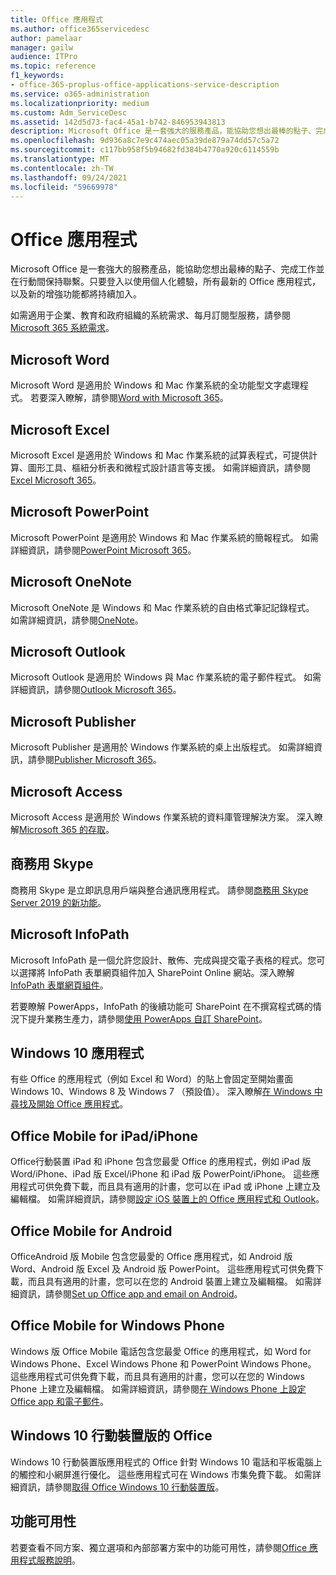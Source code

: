 ```yaml
---
title: Office 應用程式
ms.author: office365servicedesc
author: pamelaar
manager: gailw
audience: ITPro
ms.topic: reference
f1_keywords:
- office-365-proplus-office-applications-service-description
ms.service: o365-administration
ms.localizationpriority: medium
ms.custom: Adm_ServiceDesc
ms.assetid: 142d5d73-fac4-45a1-b742-846953943813
description: Microsoft Office 是一套強大的服務產品，能協助您想出最棒的點子、完成工作並在行動間保持聯繫。只要登入以使用個人化體驗，所有最新的 Office 應用程式，以及新的增強功能都將持續加入。
ms.openlocfilehash: 9d936a8c7e9c474aec05a39de879a74dd57c5a72
ms.sourcegitcommit: c117bb958f5b94682fd384b4770a920c6114559b
ms.translationtype: MT
ms.contentlocale: zh-TW
ms.lasthandoff: 09/24/2021
ms.locfileid: "59669978"
---
```

# <a name="office-applications"></a>Office 應用程式

Microsoft Office 是一套強大的服務產品，能協助您想出最棒的點子、完成工作並在行動間保持聯繫。只要登入以使用個人化體驗，所有最新的 Office 應用程式，以及新的增強功能都將持續加入。
  
如需適用于企業、教育和政府組織的系統需求、每月訂閱型服務，請參閱[Microsoft 365 系統需求](https://products.office.com/office-system-requirements/#Office365forBEG)。
  
## <a name="microsoft-word"></a>Microsoft Word

Microsoft Word 是適用於 Windows 和 Mac 作業系統的全功能型文字處理程式。 若要深入瞭解，請參閱[Word with Microsoft 365](https://www.microsoft.com/microsoft-365/word)。

## <a name="microsoft-excel"></a>Microsoft Excel

Microsoft Excel 是適用於 Windows 和 Mac 作業系統的試算表程式，可提供計算、圖形工具、樞紐分析表和微程式設計語言等支援。 如需詳細資訊，請參閱[Excel Microsoft 365](https://www.microsoft.com/microsoft-365/excel)。
  
## <a name="microsoft-powerpoint"></a>Microsoft PowerPoint

Microsoft PowerPoint 是適用於 Windows 和 Mac 作業系統的簡報程式。 如需詳細資訊，請參閱[PowerPoint Microsoft 365](https://www.microsoft.com/microsoft-365/powerpoint)。

## <a name="microsoft-onenote"></a>Microsoft OneNote

Microsoft OneNote 是 Windows 和 Mac 作業系統的自由格式筆記記錄程式。 如需詳細資訊，請參閱[OneNote](https://www.microsoft.com/microsoft-365/onenote/digital-note-taking-app)。
  
## <a name="microsoft-outlook"></a>Microsoft Outlook

Microsoft Outlook 是適用於 Windows 與 Mac 作業系統的電子郵件程式。 如需詳細資訊，請參閱[Outlook Microsoft 365](https://www.microsoft.com/microsoft-365/outlook/outlook-personal-email-plans)。
  
## <a name="microsoft-publisher"></a>Microsoft Publisher

Microsoft Publisher 是適用於 Windows 作業系統的桌上出版程式。 如需詳細資訊，請參閱[Publisher Microsoft 365](https://www.microsoft.com/microsoft-365/publisher)。
  
## <a name="microsoft-access"></a>Microsoft Access

Microsoft Access 是適用於 Windows 作業系統的資料庫管理解決方案。 深入瞭解[Microsoft 365 的存取](https://www.microsoft.com/microsoft-365/access)。
  
## <a name="skype-for-business"></a>商務用 Skype

商務用 Skype 是立即訊息用戶端與整合通訊應用程式。 請參閱[商務用 Skype Server 2019 的新功能](/skypeforbusiness/whats-new)。
  
## <a name="microsoft-infopath"></a>Microsoft InfoPath

Microsoft InfoPath 是一個允許您設計、散佈、完成與提交電子表格的程式。您可以選擇將 InfoPath 表單網頁組件加入 SharePoint Online 網站。深入瞭解 [InfoPath 表單網頁組件](https://go.microsoft.com/fwlink/p/?LinkId=271687)。

若要瞭解 PowerApps，InfoPath 的後續功能可 SharePoint 在不撰寫程式碼的情況下提升業務生產力，請參閱[使用 PowerApps 自訂 SharePoint](https://powerapps.microsoft.com/infopath/)。
  
## <a name="windows-10-apps"></a>Windows 10 應用程式

有些 Office 的應用程式（例如 Excel 和 Word）的貼上會固定至開始畫面 Windows 10、Windows 8 及 Windows 7 （預設值）。 深入瞭解[在 Windows 中尋找及開始 Office 應用程式](https://support.microsoft.com/office/907ce545-6ae8-459b-8d9d-de6764a635d6)。
  
## <a name="office-mobile-for-ipadiphone"></a>Office Mobile for iPad/iPhone

Office行動裝置 iPad 和 iPhone 包含您最愛 Office 的應用程式，例如 iPad 版 Word/iPhone、iPad 版 Excel/iPhone 和 iPad 版 PowerPoint/iPhone。 這些應用程式可供免費下載，而且具有適用的計畫，您可以在 iPad 或 iPhone 上建立及編輯檔。 如需詳細資訊，請參閱[設定 iOS 裝置上的 Office 應用程式和 Outlook](https://support.microsoft.com/office/0402b37e-49c4-4419-a030-f34c2013041f)。

## <a name="office-mobile-for-android"></a>Office Mobile for Android

OfficeAndroid 版 Mobile 包含您最愛的 Office 應用程式，如 Android 版 Word、Android 版 Excel 及 Android 版 PowerPoint。 這些應用程式可供免費下載，而且具有適用的計畫，您可以在您的 Android 裝置上建立及編輯檔。 如需詳細資訊，請參閱[Set up Office app and email on Android](https://support.office.com/article/6ef2ebf2-fc2d-474a-be4a-5a801365c87f)。

## <a name="office-mobile-for-windows-phone"></a>Office Mobile for Windows Phone

Windows 版 Office Mobile 電話包含您最愛 Office 的應用程式，如 Word for Windows Phone、Excel Windows Phone 和 PowerPoint Windows Phone。 這些應用程式可供免費下載，而且具有適用的計畫，您可以在您的 Windows Phone 上建立及編輯檔。 如需詳細資訊，請參閱[在 Windows Phone 上設定 Office app 和電子郵件](https://support.office.com/article/9bccc8b8-a321-4d0d-a45e-6e06a3438e43)。

## <a name="office-for-windows-10-mobile"></a>Windows 10 行動裝置版的 Office

Windows 10 行動裝置版應用程式的 Office 針對 Windows 10 電話和平板電腦上的觸控和小網屏進行優化。 這些應用程式可在 Windows 市集免費下載。 如需詳細資訊，請參閱[取得 Office Windows 10 行動裝置版](https://products.office.com/mobile/office-mobile-apps-for-windows)。
  
## <a name="feature-availability"></a>功能可用性

若要查看不同方案、獨立選項和內部部署方案中的功能可用性，請參閱[Office 應用程式服務說明](office-applications-service-description.md)。
